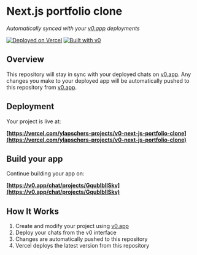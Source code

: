 # Next.js portfolio clone

*Automatically synced with your [v0.app](https://v0.app) deployments*

[![Deployed on Vercel](https://img.shields.io/badge/Deployed%20on-Vercel-black?style=for-the-badge&logo=vercel)](https://vercel.com/ylapschers-projects/v0-next-js-portfolio-clone)
[![Built with v0](https://img.shields.io/badge/Built%20with-v0.app-black?style=for-the-badge)](https://v0.app/chat/projects/GqubIblISkv)

## Overview

This repository will stay in sync with your deployed chats on [v0.app](https://v0.app).
Any changes you make to your deployed app will be automatically pushed to this repository from [v0.app](https://v0.app).

## Deployment

Your project is live at:

**[https://vercel.com/ylapschers-projects/v0-next-js-portfolio-clone](https://vercel.com/ylapschers-projects/v0-next-js-portfolio-clone)**

## Build your app

Continue building your app on:

**[https://v0.app/chat/projects/GqubIblISkv](https://v0.app/chat/projects/GqubIblISkv)**

## How It Works

1. Create and modify your project using [v0.app](https://v0.app)
2. Deploy your chats from the v0 interface
3. Changes are automatically pushed to this repository
4. Vercel deploys the latest version from this repository